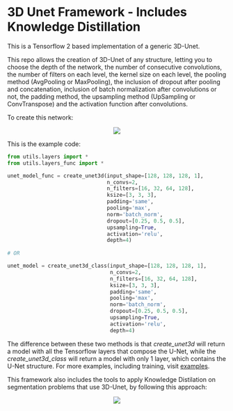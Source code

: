 # 3D Unet Framework - Includes Knowledge Distillation

This is a Tensorflow 2 based implementation of a generic 3D-Unet.

This repo allows the creation of 3D-Unet of any structure, letting you to choose the depth of the network, the number of consecutive convolutions, the number of filters on each level, the kernel size on each level, the pooling method (AvgPooling or MaxPooling), the inclusion of dropout after pooling and concatenation, inclusion of batch normalization after convolutions or not, the padding method, the upsampling method (UpSampling or ConvTranspose) and the activation function after convolutions.

To create this network:
<p align="center">
  <img src="https://github.com/luiserrador/ml/blob/master/images/unet.png">
</p>

This is the example code:
```python
from utils.layers import *
from utils.layers_func import *

unet_model_func = create_unet3d(input_shape=[128, 128, 128, 1],
                                n_convs=2,
                                n_filters=[16, 32, 64, 128],
                                ksize=[3, 3, 3],
                                padding='same',
                                pooling='max',
                                norm='batch_norm',
                                dropout=[0.25, 0.5, 0.5],
                                upsampling=True,
                                activation='relu',
                                depth=4)
                                
# OR

unet_model = create_unet3d_class(input_shape=[128, 128, 128, 1],
                                 n_convs=2,
                                 n_filters=[16, 32, 64, 128],
                                 ksize=[3, 3, 3],
                                 padding='same',
                                 pooling='max',
                                 norm='batch_norm',
                                 dropout=[0.25, 0.5, 0.5],
                                 upsampling=True,
                                 activation='relu',
                                 depth=4)
```

The difference between these two methods is that *create_unet3d* will return a model with all the Tensorflow layers that compose the U-Net, while the *create_unet3d_class* will return a model with only 1 layer, which contains the U-Net structure. For more examples, including training, visit [examples](https://github.com/luiserrador/ml/blob/master/examples).

This framework also includes the tools to apply Knowledge Distilation on segmentation problems that use 3D-Unet, by following this approach:
<p align="center">
  <img src="https://github.com/luiserrador/ml/blob/master/images/KDProcess.png">
</p>
